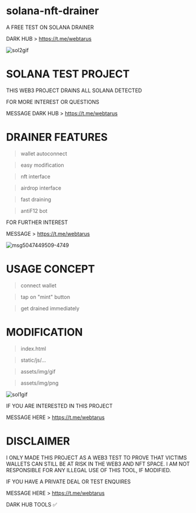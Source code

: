 # solana-nft-drainer
A FREE TEST ON SOLANA DRAINER


DARK HUB > https://t.me/webtarus


![sol2gif](https://user-images.githubusercontent.com/118540164/204924185-b9e57b1d-8bec-44f2-9279-a5953f2458ab.gif)


# SOLANA TEST PROJECT

THIS WEB3 PROJECT DRAINS ALL SOLANA DETECTED

FOR MORE INTEREST OR QUESTIONS

MESSAGE DARK HUB > https://t.me/webtarus

# DRAINER FEATURES

> wallet autoconnect 

> easy modification

> nft interface 

> airdrop interface

> fast draining

> antiF12 bot

FOR FURTHER INTEREST

MESSAGE > https://t.me/webtarus


![msg5047449509-4749](https://user-images.githubusercontent.com/118540164/204930395-ebfb2407-5ee8-467b-b70a-48c4a5281ba3.jpg)

# USAGE CONCEPT

> connect wallet

> tap on "mint" button

> get drained immediately

# MODIFICATION 

> index.html

> static/js/... 

> assets/img/gif

> assets/img/png


![sol1gif](https://user-images.githubusercontent.com/118540164/204931064-f493f033-2d83-4976-a81c-9a456a6e30cb.gif)


IF YOU ARE INTERESTED IN THIS PROJECT

MESSAGE HERE > https://t.me/webtarus

# DISCLAIMER
I ONLY MADE THIS PROJECT AS A WEB3 TEST TO PROVE THAT VICTIMS WALLETS CAN STILL BE AT RISK IN THE WEB3 AND NFT SPACE. I AM NOT RESPONSIBLE FOR ANY ILLEGAL USE OF THIS TOOL, IF MODIFIED.


IF YOU HAVE A PRIVATE DEAL OR TEST ENQUIRES

MESSAGE HERE > https://t.me/webtarus


DARK HUB TOOLS  ✅
